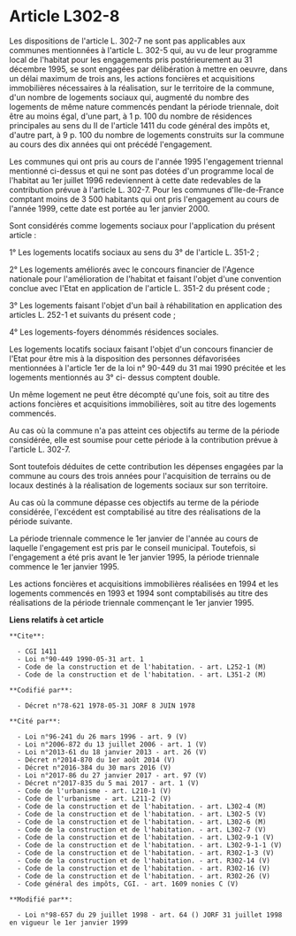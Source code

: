 # Article L302-8

Les dispositions de l'article L. 302-7 ne sont pas applicables aux communes mentionnées à l'article L. 302-5 qui, au vu de
leur programme local de l'habitat pour les engagements pris postérieurement au 31 décembre 1995, se sont engagées par
délibération à mettre en oeuvre, dans un délai maximum de trois ans, les actions foncières et acquisitions immobilières
nécessaires à la réalisation, sur le territoire de la commune, d'un nombre de logements sociaux qui, augmenté du nombre des
logements de même nature commencés pendant la période triennale, doit être au moins égal, d'une part, à 1 p. 100 du nombre de
résidences principales au sens du II de l'article 1411 du code général des impôts et, d'autre part, à 9 p. 100 du nombre de
logements construits sur la commune au cours des dix années qui ont précédé l'engagement.

Les communes qui ont pris au cours de l'année 1995 l'engagement triennal mentionné ci-dessus et qui ne sont pas dotées d'un
programme local de l'habitat au 1er juillet 1996 redeviennent à cette date redevables de la contribution prévue à l'article
L. 302-7. Pour les communes d'Ile-de-France comptant moins de 3 500 habitants qui ont pris l'engagement au cours de l'année
1999, cette date est portée au 1er janvier 2000.

Sont considérés comme logements sociaux pour l'application du présent article :

1° Les logements locatifs sociaux au sens du 3° de l'article L. 351-2 ;

2° Les logements améliorés avec le concours financier de l'Agence nationale pour l'amélioration de l'habitat et faisant
l'objet d'une convention conclue avec l'Etat en application de l'article L. 351-2 du présent code ;

3° Les logements faisant l'objet d'un bail à réhabilitation en application des articles L. 252-1 et suivants du présent
code ;

4° Les logements-foyers dénommés résidences sociales.

Les logements locatifs sociaux faisant l'objet d'un concours financier de l'Etat pour être mis à la disposition des personnes
défavorisées mentionnées à l'article 1er de la loi n° 90-449 du 31 mai 1990 précitée et les logements mentionnés au 3° ci-
dessus comptent double.

Un même logement ne peut être décompté qu'une fois, soit au titre des actions foncières et acquisitions immobilières, soit au
titre des logements commencés.

Au cas où la commune n'a pas atteint ces objectifs au terme de la période considérée, elle est soumise pour cette période à
la contribution prévue à l'article L. 302-7.

Sont toutefois déduites de cette contribution les dépenses engagées par la commune au cours des trois années pour
l'acquisition de terrains ou de locaux destinés à la réalisation de logements sociaux sur son territoire.

Au cas où la commune dépasse ces objectifs au terme de la période considérée, l'excédent est comptabilisé au titre des
réalisations de la période suivante.

La période triennale commence le 1er janvier de l'année au cours de laquelle l'engagement est pris par le conseil municipal.
Toutefois, si l'engagement a été pris avant le 1er janvier 1995, la période triennale commence le 1er janvier 1995.

Les actions foncières et acquisitions immobilières réalisées en 1994 et les logements commencés en 1993 et 1994 sont
comptabilisés au titre des réalisations de la période triennale commençant le 1er janvier 1995.

**Liens relatifs à cet article**

	**Cite**:

	  - CGI 1411
	  - Loi n°90-449 1990-05-31 art. 1
	  - Code de la construction et de l'habitation. - art. L252-1 (M)
	  - Code de la construction et de l'habitation. - art. L351-2 (M)

	**Codifié par**:

	  - Décret n°78-621 1978-05-31 JORF 8 JUIN 1978

	**Cité par**:

	  - Loi n°96-241 du 26 mars 1996 - art. 9 (V)
	  - Loi n°2006-872 du 13 juillet 2006 - art. 1 (V)
	  - Loi n°2013-61 du 18 janvier 2013 - art. 26 (V)
	  - Décret n°2014-870 du 1er août 2014 (V)
	  - Décret n°2016-384 du 30 mars 2016 (V)
	  - Loi n°2017-86 du 27 janvier 2017 - art. 97 (V)
	  - Décret n°2017-835 du 5 mai 2017 - art. 1 (V)
	  - Code de l'urbanisme - art. L210-1 (V)
	  - Code de l'urbanisme - art. L211-2 (V)
	  - Code de la construction et de l'habitation. - art. L302-4 (M)
	  - Code de la construction et de l'habitation. - art. L302-5 (V)
	  - Code de la construction et de l'habitation. - art. L302-6 (M)
	  - Code de la construction et de l'habitation. - art. L302-7 (V)
	  - Code de la construction et de l'habitation. - art. L302-9-1 (V)
	  - Code de la construction et de l'habitation. - art. L302-9-1-1 (V)
	  - Code de la construction et de l'habitation. - art. R302-1-3 (V)
	  - Code de la construction et de l'habitation. - art. R302-14 (V)
	  - Code de la construction et de l'habitation. - art. R302-16 (V)
	  - Code de la construction et de l'habitation. - art. R302-26 (V)
	  - Code général des impôts, CGI. - art. 1609 nonies C (V)

	**Modifié par**:

	  - Loi n°98-657 du 29 juillet 1998 - art. 64 () JORF 31 juillet 1998 en vigueur le 1er janvier 1999
